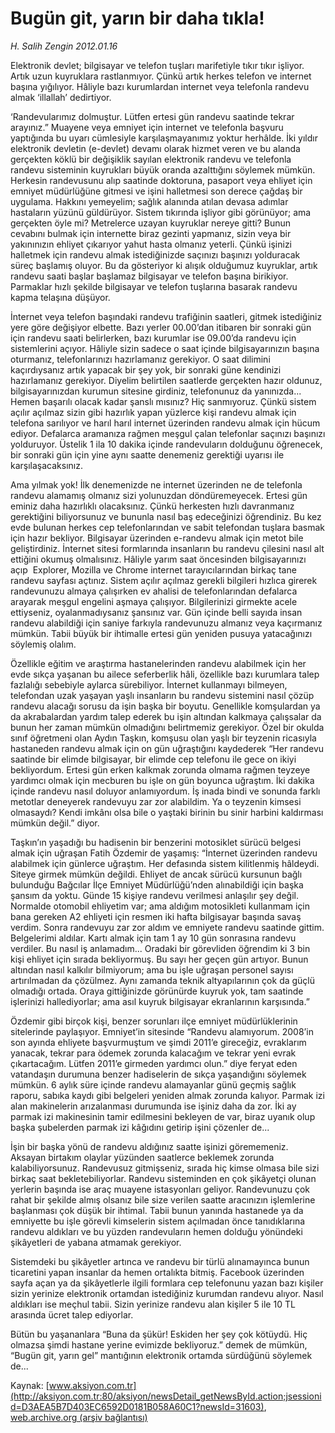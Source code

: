 # Bugün git, yarın bir daha tıkla!

*H. Salih Zengin 2012.01.16*

<font class="agenda2NewsSpot">
 Elektronik devlet; bilgisayar ve telefon tuşları marifetiyle tıkır tıkır işliyor. Artık uzun kuyruklara rastlanmıyor. Çünkü artık herkes telefon ve internet başına yığılıyor. Hâliyle bazı kurumlardan internet veya telefonla randevu almak ‘illallah’ dedirtiyor.
</font>
<font class="newsDetail">
 <p>
  ‘Randevularımız dolmuştur. Lütfen ertesi gün randevu saatinde tekrar arayınız.” Muayene veya emniyet için internet ve telefonla başvuru yaptığında bu uyarı cümlesiyle karşılaşmayanımız yoktur herhâlde. İki yıldır elektronik devletin (e-devlet) devamı olarak hizmet veren ve bu alanda gerçekten köklü bir değişiklik sayılan elektronik randevu ve telefonla randevu sisteminin kuyrukları büyük oranda azalttığını söylemek mümkün. Herkesin randevusunu alıp saatinde doktoruna, pasaport veya ehliyet için emniyet müdürlüğüne gitmesi ve işini halletmesi son derece çağdaş bir uygulama. Hakkını yemeyelim; sağlık alanında atılan devasa adımlar hastaların yüzünü güldürüyor. Sistem tıkırında işliyor gibi görünüyor; ama gerçekten öyle mi? Metrelerce uzayan kuyruklar nereye gitti? Bunun cevabını bulmak için internette biraz gezinti yapmanız, sizin veya bir yakınınızın ehliyet çıkarıyor yahut hasta olmanız yeterli. Çünkü işinizi halletmek için randevu almak istediğinizde saçınızı başınızı yolduracak süreç başlamış oluyor. Bu da gösteriyor ki alışık olduğumuz kuyruklar, artık randevu saati başlar başlamaz bilgisayar ve telefon başına birikiyor. Parmaklar hızlı şekilde bilgisayar ve telefon tuşlarına basarak randevu kapma telaşına düşüyor.
 </p>
 <p>
  İnternet veya telefon başındaki randevu trafiğinin saatleri, gitmek istediğiniz yere göre değişiyor elbette. Bazı yerler 00.00’dan itibaren bir sonraki gün için randevu saati belirlerken, bazı kurumlar ise 09.00’da randevu için sistemlerini açıyor. Hâliyle sizin sadece o saat içinde bilgisayarınızın başına oturmanız, telefonlarınızı hazırlamanız gerekiyor. O saat dilimini kaçırdıysanız artık yapacak bir şey yok, bir sonraki güne kendinizi hazırlamanız gerekiyor. Diyelim belirtilen saatlerde gerçekten hazır oldunuz, bilgisayarınızdan kurumun sitesine girdiniz, telefonunuz da yanınızda... Hemen başarılı olacak kadar şanslı mısınız? Hiç sanmıyoruz. Çünkü sistem açılır açılmaz sizin gibi hazırlık yapan yüzlerce kişi randevu almak için telefona sarılıyor ve harıl harıl internet üzerinden randevu almak için hücum ediyor. Defalarca aramanıza rağmen meşgul çalan telefonlar saçınızı başınızı yolduruyor. Üstelik 1 ila 10 dakika içinde randevuların dolduğunu öğrenecek, bir sonraki gün için yine aynı saatte denemeniz gerektiği uyarısı ile karşılaşacaksınız.
 </p>
 <p>
  Ama yılmak yok! İlk denemenizde ne internet üzerinden ne de telefonla randevu alamamış olmanız sizi yolunuzdan döndüremeyecek. Ertesi gün eminiz daha hazırlıklı olacaksınız. Çünkü herkesten hızlı davranmanız gerektiğini biliyorsunuz ve bununla nasıl baş edeceğinizi öğrendiniz. Bu kez evde bulunan herkes cep telefonlarından ve sabit telefondan tuşlara basmak için hazır bekliyor. Bilgisayar üzerinden e-randevu almak için metot bile geliştirdiniz. İnternet sitesi formlarında insanların bu randevu çilesini nasıl alt ettiğini okumuş olmalısınız. Hâliyle yarım saat öncesinden bilgisayarınızı açıp  Explorer, Mozilla ve Chrome internet tarayıcılarından birkaç tane randevu sayfası açtınız. Sistem açılır açılmaz gerekli bilgileri hızlıca girerek randevunuzu almaya çalışırken ev ahalisi de telefonlarından defalarca arayarak meşgul engelini aşmaya çalışıyor. Bilgilerinizi girmekte acele ettiyseniz, oyalanmadıysanız şansınız var. Gün içinde belli sayıda insan randevu alabildiği için saniye farkıyla randevunuzu almanız veya kaçırmanız mümkün. Tabii büyük bir ihtimalle ertesi gün yeniden pusuya yatacağınızı söylemiş olalım.
 </p>
 <p>
  Özellikle eğitim ve araştırma hastanelerinden randevu alabilmek için her evde sıkça yaşanan bu ailece seferberlik hâli, özellikle bazı kurumlara talep fazlalığı sebebiyle aylarca sürebiliyor. İnternet kullanmayı bilmeyen, telefondan uzak yaşayan yaşlı insanların bu randevu sistemini nasıl çözüp randevu alacağı sorusu da işin başka bir boyutu. Genellikle komşulardan ya da akrabalardan yardım talep ederek bu işin altından kalkmaya çalışsalar da bunun her zaman mümkün olmadığını belirtmemiz gerekiyor. Özel bir okulda sınıf öğretmeni olan Aydın Taşkın, komşusu olan yaşlı bir teyzenin ricasıyla hastaneden randevu almak için on gün uğraştığını kaydederek “Her randevu saatinde bir elimde bilgisayar, bir elimde cep telefonu ile gece on ikiyi bekliyordum. Ertesi gün erken kalkmak zorunda olmama rağmen teyzeye yardımcı olmak için mecburen bu işle on gün boyunca uğraştım. İki dakika içinde randevu nasıl doluyor anlamıyordum. İş inada bindi ve sonunda farklı metotlar deneyerek randevuyu zar zor alabildim. Ya o teyzenin kimsesi olmasaydı? Kendi imkânı olsa bile o yaştaki birinin bu sinir harbini kaldırması mümkün değil.” diyor.
 </p>
 <p>
  Taşkın’ın yaşadığı bu hadisenin bir benzerini motosiklet sürücü belgesi almak için uğraşan Fatih Özdemir de yaşamış: “İnternet üzerinden randevu alabilmek için günlerce uğraştım. Her defasında sistem kilitlenmiş hâldeydi. Siteye girmek mümkün değildi. Ehliyet de ancak sürücü kursunun bağlı bulunduğu Bağcılar İlçe Emniyet Müdürlüğü’nden alınabildiği için başka şansım da yoktu. Günde 15 kişiye randevu verilmesi anlaşılır şey değil. Normalde otomobil ehliyetim var; ama aldığım motosikleti kullanmam için bana gereken A2 ehliyeti için resmen iki hafta bilgisayar başında savaş verdim. Sonra randevuyu zar zor aldım ve emniyete randevu saatinde gittim. Belgelerimi aldılar. Kartı almak için tam 1 ay 10 gün sonrasına randevu verdiler. Bu nasıl iş anlamadım... Oradaki bir görevliden öğrendim ki 3 bin kişi ehliyet için sırada bekliyormuş. Bu sayı her geçen gün artıyor. Bunun altından nasıl kalkılır bilmiyorum; ama bu işle uğraşan personel sayısı artırılmadan da çözülmez. Aynı zamanda teknik altyapılarının çok da güçlü olmadığı ortada. Oraya gittiğinizde görünürde kuyruk yok, tam saatinde işlerinizi hallediyorlar; ama asıl kuyruk bilgisayar ekranlarının karşısında.”
 </p>
 <p>
  Özdemir gibi birçok kişi, benzer sorunları ilçe emniyet müdürlüklerinin sitelerinde paylaşıyor. Emniyet’in sitesinde “Randevu alamıyorum. 2008’in son ayında ehliyete başvurmuştum ve şimdi 2011’e gireceğiz, evraklarım yanacak, tekrar para ödemek zorunda kalacağım ve tekrar yeni evrak çıkartacağım. Lütfen 2011’e girmeden yardımcı olun.” diye feryat eden vatandaşın durumuna benzer hadiselerin de sıkça yaşandığını söylemek mümkün. 6 aylık süre içinde randevu alamayanlar günü geçmiş sağlık raporu, sabıka kaydı gibi belgeleri yeniden almak zorunda kalıyor. Parmak izi alan makinelerin arızalanması durumunda ise işiniz daha da zor. İki ay parmak izi makinesinin tamir edilmesini bekleyen de var, biraz uyanık olup başka şubelerden parmak izi kâğıdını getirip işini çözenler de...
 </p>
 <p>
  İşin bir başka yönü de randevu aldığınız saatte işinizi görememeniz. Aksayan birtakım olaylar yüzünden saatlerce beklemek zorunda kalabiliyorsunuz. Randevusuz gitmişseniz, sırada hiç kimse olmasa bile sizi birkaç saat bekletebiliyorlar. Randevu sisteminden en çok şikâyetçi olunan yerlerin başında ise araç muayene istasyonları geliyor. Randevunuzu çok rahat bir şekilde almış olsanız bile size verilen saatte aracınızın işlemlerine başlanması çok düşük bir ihtimal. Tabii bunun yanında hastanede ya da emniyette bu işle görevli kimselerin sistem açılmadan önce tanıdıklarına randevu aldıkları ve bu yüzden randevuların hemen dolduğu yönündeki şikâyetleri de yabana atmamak gerekiyor.
 </p>
 <p>
  Sistemdeki bu şikâyetler artınca ve randevu bir türlü alınamayınca bunun ticaretini yapan insanlar da hemen ortalıkta bitmiş. Facebook üzerinden sayfa açan ya da şikâyetlerle ilgili formlara cep telefonunu yazan bazı kişiler sizin yerinize elektronik ortamdan istediğiniz kurumdan randevu alıyor. Nasıl aldıkları ise meçhul tabii. Sizin yerinize randevu alan kişiler 5 ile 10 TL arasında ücret talep ediyorlar.
 </p>
 <p>
  Bütün bu yaşananlara “Buna da şükür! Eskiden her şey çok kötüydü. Hiç olmazsa şimdi hastane yerine evimizde bekliyoruz.” demek de mümkün, “Bugün git, yarın gel” mantığının elektronik ortamda sürdüğünü söylemek de...
 </p>
 <p>
 </p>
</font>

Kaynak: [www.aksiyon.com.tr](http://aksiyon.com.tr:80/aksiyon/newsDetail_getNewsById.action;jsessionid=D3AEA5B7D403EC6592D0181B058A60C1?newsId=31603), [web.archive.org (arşiv bağlantısı)](http://web.archive.org/web/20120120082319/http://aksiyon.com.tr:80/aksiyon/newsDetail_getNewsById.action;jsessionid=D3AEA5B7D403EC6592D0181B058A60C1?newsId=31603)

